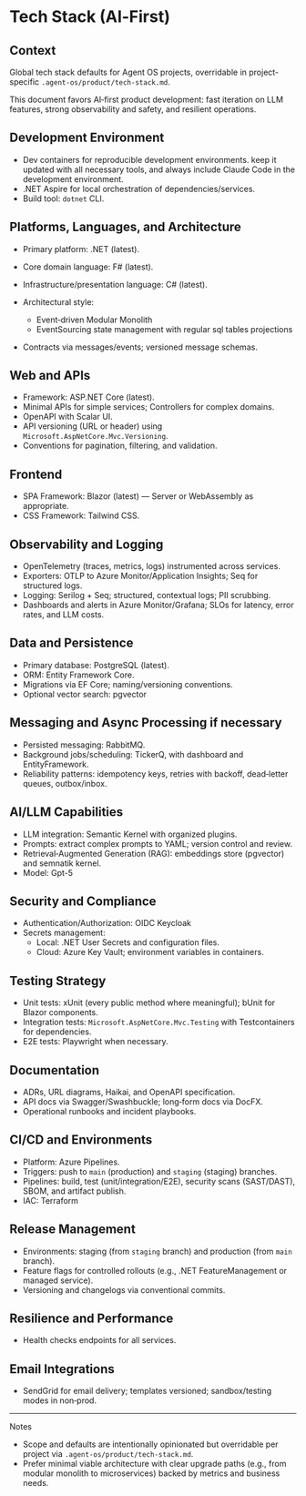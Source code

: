 # Tech Stack (AI‑First)

## Context

Global tech stack defaults for Agent OS projects, overridable in project-specific `.agent-os/product/tech-stack.md`.

This document favors AI‑first product development: fast iteration on LLM features, strong observability and safety, and resilient operations.

## Development Environment

- Dev containers for reproducible development environments. keep it updated with all necessary tools, and always include Claude Code in the development environment.
- .NET Aspire for local orchestration of dependencies/services.
- Build tool: `dotnet` CLI.

## Platforms, Languages, and Architecture

- Primary platform: .NET (latest).
- Core domain language: F# (latest).
- Infrastructure/presentation language: C# (latest).
- Architectural style: 
    - Event‑driven Modular Monolith 
    - EventSourcing state management with regular sql tables projections

- Contracts via messages/events; versioned message schemas.

## Web and APIs

- Framework: ASP.NET Core (latest).
- Minimal APIs for simple services; Controllers for complex domains.
- OpenAPI with Scalar UI.
- API versioning (URL or header) using `Microsoft.AspNetCore.Mvc.Versioning`.
- Conventions for pagination, filtering, and validation.

## Frontend

- SPA Framework: Blazor (latest) — Server or WebAssembly as appropriate.
- CSS Framework: Tailwind CSS.

## Observability and Logging

- OpenTelemetry (traces, metrics, logs) instrumented across services.
- Exporters: OTLP to Azure Monitor/Application Insights; Seq for structured logs.
- Logging: Serilog + Seq; structured, contextual logs; PII scrubbing.
- Dashboards and alerts in Azure Monitor/Grafana; SLOs for latency, error rates, and LLM costs.

## Data and Persistence

- Primary database: PostgreSQL (latest).
- ORM: Entity Framework Core.
- Migrations via EF Core; naming/versioning conventions.
- Optional vector search: pgvector

## Messaging and Async Processing if necessary

- Persisted messaging: RabbitMQ.
- Background jobs/scheduling: TickerQ, with dashboard and EntityFramework.
- Reliability patterns: idempotency keys, retries with backoff, dead‑letter queues, outbox/inbox.

## AI/LLM Capabilities

- LLM integration: Semantic Kernel with organized plugins.
- Prompts: extract complex prompts to YAML; version control and review.
- Retrieval‑Augmented Generation (RAG): embeddings store (pgvector) and semnatik kernel.
- Model: Gpt-5

## Security and Compliance

- Authentication/Authorization: OIDC Keycloak 
- Secrets management:
    - Local: .NET User Secrets and configuration files.
    - Cloud: Azure Key Vault; environment variables in containers.

## Testing Strategy

- Unit tests: xUnit (every public method where meaningful); bUnit for Blazor components.
- Integration tests: `Microsoft.AspNetCore.Mvc.Testing` with Testcontainers for dependencies.
- E2E tests: Playwright when necessary.

## Documentation

- ADRs, URL diagrams, Haikai, and OpenAPI specification.
- API docs via Swagger/Swashbuckle; long‑form docs via DocFX.
- Operational runbooks and incident playbooks.

## CI/CD and Environments

- Platform: Azure Pipelines.
- Triggers: push to `main` (production) and `staging` (staging) branches.
- Pipelines: build, test (unit/integration/E2E), security scans (SAST/DAST), SBOM, and artifact publish.
- IAC: Terraform

## Release Management

- Environments: staging (from `staging` branch) and production (from `main` branch).
- Feature flags for controlled rollouts (e.g., .NET FeatureManagement or managed service).
- Versioning and changelogs via conventional commits.

## Resilience and Performance

- Health checks endpoints for all services.

## Email Integrations

- SendGrid for email delivery; templates versioned; sandbox/testing modes in non‑prod.

---

Notes

- Scope and defaults are intentionally opinionated but overridable per project via `.agent-os/product/tech-stack.md`.
- Prefer minimal viable architecture with clear upgrade paths (e.g., from modular monolith to microservices) backed by metrics and business needs.
